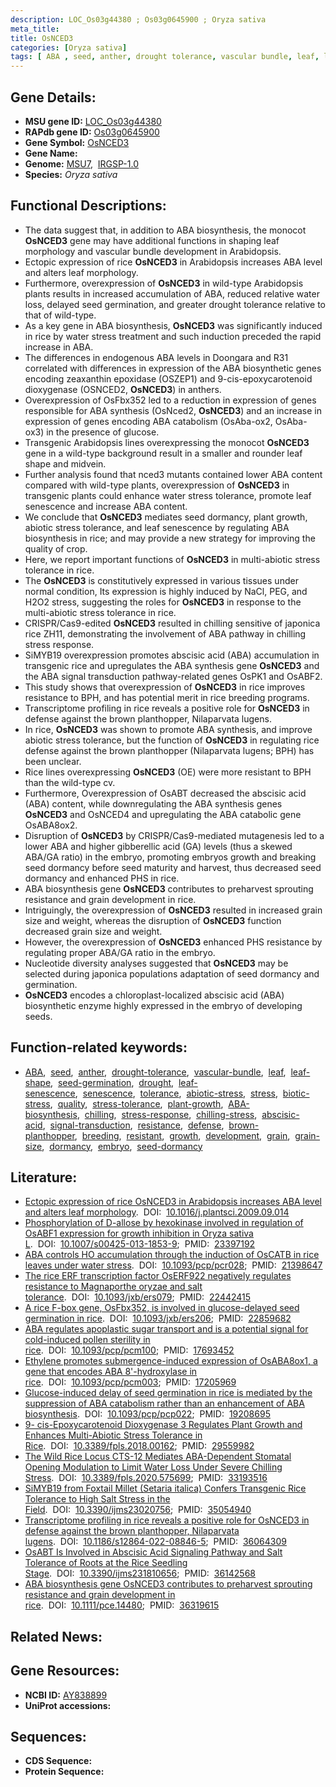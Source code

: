 ```yaml
---
description: LOC_Os03g44380 ; Os03g0645900 ; Oryza sativa
meta_title:
title: OsNCED3
categories: [Oryza sativa]
tags: [ ABA , seed, anther, drought tolerance, vascular bundle, leaf, leaf shape, seed germination, drought, leaf senescence, senescence, tolerance, abiotic stress, stress, biotic stress, ABA, quality, stress tolerance, plant growth, ABA biosynthesis, chilling, stress response, chilling stress, abscisic acid, signal transduction, resistance, defense, brown planthopper, breeding, resistant, growth, development, grain, grain size, dormancy, embryo, seed dormancy]
---
```


## Gene Details:
- **MSU gene ID:** [LOC_Os03g44380](http://rice.uga.edu/cgi-bin/ORF_infopage.cgi?orf=LOC_Os03g44380)  
- **RAPdb gene ID:** [Os03g0645900](https://rapdb.dna.affrc.go.jp/locus/?name=Os03g0645900)  
- **Gene Symbol:** <u>OsNCED3</u>
- **Gene Name:**
- **Genome:**  [MSU7](http://rice.uga.edu/),&nbsp;&nbsp;[IRGSP-1.0](https://rapdb.dna.affrc.go.jp/download/irgsp1.html)
- **Species:** *Oryza sativa*

## Functional Descriptions:
   - The data suggest that, in addition to ABA biosynthesis, the monocot **OsNCED3** gene may have additional functions in shaping leaf morphology and vascular bundle development in Arabidopsis.
   - Ectopic expression of rice **OsNCED3** in Arabidopsis increases ABA level and alters leaf morphology.
   - Furthermore, overexpression of **OsNCED3** in wild-type Arabidopsis plants results in increased accumulation of ABA, reduced relative water loss, delayed seed germination, and greater drought tolerance relative to that of wild-type.
   - As a key gene in ABA biosynthesis, **OsNCED3** was significantly induced in rice by water stress treatment and such induction preceded the rapid increase in ABA.
   - The differences in endogenous ABA levels in Doongara and R31 correlated with differences in expression of the ABA biosynthetic genes encoding zeaxanthin epoxidase (OSZEP1) and 9-cis-epoxycarotenoid dioxygenase (OSNCED2, **OsNCED3**) in anthers.
   - Overexpression of OsFbx352 led to a reduction in expression of genes responsible for ABA synthesis (OsNced2, **OsNCED3**) and an increase in expression of genes encoding ABA catabolism (OsAba-ox2, OsAba-ox3) in the presence of glucose.
   - Transgenic Arabidopsis lines overexpressing the monocot **OsNCED3** gene in a wild-type background result in a smaller and rounder leaf shape and midvein.
   - Further analysis found that nced3 mutants contained lower ABA content compared with wild-type plants, overexpression of **OsNCED3** in transgenic plants could enhance water stress tolerance, promote leaf senescence and increase ABA content.
   - We conclude that **OsNCED3** mediates seed dormancy, plant growth, abiotic stress tolerance, and leaf senescence by regulating ABA biosynthesis in rice; and may provide a new strategy for improving the quality of crop.
   - Here, we report important functions of **OsNCED3** in multi-abiotic stress tolerance in rice.
   - The **OsNCED3** is constitutively expressed in various tissues under normal condition, Its expression is highly induced by NaCl, PEG, and H2O2 stress, suggesting the roles for **OsNCED3** in response to the multi-abiotic stress tolerance in rice.
   - CRISPR/Cas9-edited **OsNCED3** resulted in chilling sensitive of japonica rice ZH11, demonstrating the involvement of ABA pathway in chilling stress response.
   - SiMYB19 overexpression promotes abscisic acid (ABA) accumulation in transgenic rice and upregulates the ABA synthesis gene **OsNCED3** and the ABA signal transduction pathway-related genes OsPK1 and OsABF2.
   - This study shows that overexpression of **OsNCED3** in rice improves resistance to BPH, and has potential merit in rice breeding programs.
   - Transcriptome profiling in rice reveals a positive role for **OsNCED3** in defense against the brown planthopper, Nilaparvata lugens.
   - In rice, **OsNCED3** was shown to promote ABA synthesis, and improve abiotic stress tolerance, but the function of **OsNCED3** in regulating rice defense against the brown planthopper (Nilaparvata lugens; BPH) has been unclear.
   - Rice lines overexpressing **OsNCED3** (OE) were more resistant to BPH than the wild-type cv.
   - Furthermore, Overexpression of OsABT decreased the abscisic acid (ABA) content, while downregulating the ABA synthesis genes **OsNCED3** and OsNCED4 and upregulating the ABA catabolic gene OsABA8ox2.
   - Disruption of **OsNCED3** by CRISPR/Cas9-mediated mutagenesis led to a lower ABA and higher gibberellic acid (GA) levels (thus a skewed ABA/GA ratio) in the embryo, promoting embryos growth and breaking seed dormancy before seed maturity and harvest, thus decreased seed dormancy and enhanced PHS in rice.
   - ABA biosynthesis gene **OsNCED3** contributes to preharvest sprouting resistance and grain development in rice.
   - Intriguingly, the overexpression of **OsNCED3** resulted in increased grain size and weight, whereas the disruption of **OsNCED3** function decreased grain size and weight.
   - However, the overexpression of **OsNCED3** enhanced PHS resistance by regulating proper ABA/GA ratio in the embryo.
   - Nucleotide diversity analyses suggested that **OsNCED3** may be selected during japonica populations adaptation of seed dormancy and germination.
   - **OsNCED3** encodes a chloroplast-localized abscisic acid (ABA) biosynthetic enzyme highly expressed in the embryo of developing seeds.

## Function-related keywords:
   - [ABA](/tags/ABA/),&nbsp;&nbsp;[seed](/tags/seed/),&nbsp;&nbsp;[anther](/tags/anther/),&nbsp;&nbsp;[drought-tolerance](/tags/drought-tolerance/),&nbsp;&nbsp;[vascular-bundle](/tags/vascular-bundle/),&nbsp;&nbsp;[leaf](/tags/leaf/),&nbsp;&nbsp;[leaf-shape](/tags/leaf-shape/),&nbsp;&nbsp;[seed-germination](/tags/seed-germination/),&nbsp;&nbsp;[drought](/tags/drought/),&nbsp;&nbsp;[leaf-senescence](/tags/leaf-senescence/),&nbsp;&nbsp;[senescence](/tags/senescence/),&nbsp;&nbsp;[tolerance](/tags/tolerance/),&nbsp;&nbsp;[abiotic-stress](/tags/abiotic-stress/),&nbsp;&nbsp;[stress](/tags/stress/),&nbsp;&nbsp;[biotic-stress](/tags/biotic-stress/),&nbsp;&nbsp;[quality](/tags/quality/),&nbsp;&nbsp;[stress-tolerance](/tags/stress-tolerance/),&nbsp;&nbsp;[plant-growth](/tags/plant-growth/),&nbsp;&nbsp;[ABA-biosynthesis](/tags/ABA-biosynthesis/),&nbsp;&nbsp;[chilling](/tags/chilling/),&nbsp;&nbsp;[stress-response](/tags/stress-response/),&nbsp;&nbsp;[chilling-stress](/tags/chilling-stress/),&nbsp;&nbsp;[abscisic-acid](/tags/abscisic-acid/),&nbsp;&nbsp;[signal-transduction](/tags/signal-transduction/),&nbsp;&nbsp;[resistance](/tags/resistance/),&nbsp;&nbsp;[defense](/tags/defense/),&nbsp;&nbsp;[brown-planthopper](/tags/brown-planthopper/),&nbsp;&nbsp;[breeding](/tags/breeding/),&nbsp;&nbsp;[resistant](/tags/resistant/),&nbsp;&nbsp;[growth](/tags/growth/),&nbsp;&nbsp;[development](/tags/development/),&nbsp;&nbsp;[grain](/tags/grain/),&nbsp;&nbsp;[grain-size](/tags/grain-size/),&nbsp;&nbsp;[dormancy](/tags/dormancy/),&nbsp;&nbsp;[embryo](/tags/embryo/),&nbsp;&nbsp;[seed-dormancy](/tags/seed-dormancy/)

## Literature:
   - [Ectopic expression of rice OsNCED3 in Arabidopsis increases ABA level and alters leaf morphology](https://www.doi.org/10.1016/j.plantsci.2009.09.014).&nbsp;&nbsp;DOI:&nbsp;&nbsp;[10.1016/j.plantsci.2009.09.014](https://www.doi.org/10.1016/j.plantsci.2009.09.014)
   - [Phosphorylation of D-allose by hexokinase involved in regulation of OsABF1 expression for growth inhibition in Oryza sativa L](https://www.doi.org/10.1007/s00425-013-1853-9).&nbsp;&nbsp;DOI:&nbsp;&nbsp;[10.1007/s00425-013-1853-9](https://www.doi.org/10.1007/s00425-013-1853-9);&nbsp;&nbsp;PMID:&nbsp;&nbsp;[23397192](https://pubmed.ncbi.nlm.nih.gov/23397192/)
   - [ABA controls HO accumulation through the induction of OsCATB in rice leaves under water stress](https://www.doi.org/10.1093/pcp/pcr028).&nbsp;&nbsp;DOI:&nbsp;&nbsp;[10.1093/pcp/pcr028](https://www.doi.org/10.1093/pcp/pcr028);&nbsp;&nbsp;PMID:&nbsp;&nbsp;[21398647](https://pubmed.ncbi.nlm.nih.gov/21398647/)
   - [The rice ERF transcription factor OsERF922 negatively regulates resistance to Magnaporthe oryzae and salt tolerance](https://www.doi.org/10.1093/jxb/ers079).&nbsp;&nbsp;DOI:&nbsp;&nbsp;[10.1093/jxb/ers079](https://www.doi.org/10.1093/jxb/ers079);&nbsp;&nbsp;PMID:&nbsp;&nbsp;[22442415](https://pubmed.ncbi.nlm.nih.gov/22442415/)
   - [A rice F-box gene, OsFbx352, is involved in glucose-delayed seed germination in rice](https://www.doi.org/10.1093/jxb/ers206).&nbsp;&nbsp;DOI:&nbsp;&nbsp;[10.1093/jxb/ers206](https://www.doi.org/10.1093/jxb/ers206);&nbsp;&nbsp;PMID:&nbsp;&nbsp;[22859682](https://pubmed.ncbi.nlm.nih.gov/22859682/)
   - [ABA regulates apoplastic sugar transport and is a potential signal for cold-induced pollen sterility in rice](https://www.doi.org/10.1093/pcp/pcm100).&nbsp;&nbsp;DOI:&nbsp;&nbsp;[10.1093/pcp/pcm100](https://www.doi.org/10.1093/pcp/pcm100);&nbsp;&nbsp;PMID:&nbsp;&nbsp;[17693452](https://pubmed.ncbi.nlm.nih.gov/17693452/)
   - [Ethylene promotes submergence-induced expression of OsABA8ox1, a gene that encodes ABA 8'-hydroxylase in rice](https://www.doi.org/10.1093/pcp/pcm003).&nbsp;&nbsp;DOI:&nbsp;&nbsp;[10.1093/pcp/pcm003](https://www.doi.org/10.1093/pcp/pcm003);&nbsp;&nbsp;PMID:&nbsp;&nbsp;[17205969](https://pubmed.ncbi.nlm.nih.gov/17205969/)
   - [Glucose-induced delay of seed germination in rice is mediated by the suppression of ABA catabolism rather than an enhancement of ABA biosynthesis](https://www.doi.org/10.1093/pcp/pcp022).&nbsp;&nbsp;DOI:&nbsp;&nbsp;[10.1093/pcp/pcp022](https://www.doi.org/10.1093/pcp/pcp022);&nbsp;&nbsp;PMID:&nbsp;&nbsp;[19208695](https://pubmed.ncbi.nlm.nih.gov/19208695/)
   - [9- cis-Epoxycarotenoid Dioxygenase 3 Regulates Plant Growth and Enhances Multi-Abiotic Stress Tolerance in Rice](https://www.doi.org/10.3389/fpls.2018.00162).&nbsp;&nbsp;DOI:&nbsp;&nbsp;[10.3389/fpls.2018.00162](https://www.doi.org/10.3389/fpls.2018.00162);&nbsp;&nbsp;PMID:&nbsp;&nbsp;[29559982](https://pubmed.ncbi.nlm.nih.gov/29559982/)
   - [The Wild Rice Locus CTS-12 Mediates ABA-Dependent Stomatal Opening Modulation to Limit Water Loss Under Severe Chilling Stress](https://www.doi.org/10.3389/fpls.2020.575699).&nbsp;&nbsp;DOI:&nbsp;&nbsp;[10.3389/fpls.2020.575699](https://www.doi.org/10.3389/fpls.2020.575699);&nbsp;&nbsp;PMID:&nbsp;&nbsp;[33193516](https://pubmed.ncbi.nlm.nih.gov/33193516/)
   - [SiMYB19 from Foxtail Millet (Setaria italica) Confers Transgenic Rice Tolerance to High Salt Stress in the Field](https://www.doi.org/10.3390/ijms23020756).&nbsp;&nbsp;DOI:&nbsp;&nbsp;[10.3390/ijms23020756](https://www.doi.org/10.3390/ijms23020756);&nbsp;&nbsp;PMID:&nbsp;&nbsp;[35054940](https://pubmed.ncbi.nlm.nih.gov/35054940/)
   - [Transcriptome profiling in rice reveals a positive role for OsNCED3 in defense against the brown planthopper, Nilaparvata lugens](https://www.doi.org/10.1186/s12864-022-08846-5).&nbsp;&nbsp;DOI:&nbsp;&nbsp;[10.1186/s12864-022-08846-5](https://www.doi.org/10.1186/s12864-022-08846-5);&nbsp;&nbsp;PMID:&nbsp;&nbsp;[36064309](https://pubmed.ncbi.nlm.nih.gov/36064309/)
   - [OsABT Is Involved in Abscisic Acid Signaling Pathway and Salt Tolerance of Roots at the Rice Seedling Stage](https://www.doi.org/10.3390/ijms231810656).&nbsp;&nbsp;DOI:&nbsp;&nbsp;[10.3390/ijms231810656](https://www.doi.org/10.3390/ijms231810656);&nbsp;&nbsp;PMID:&nbsp;&nbsp;[36142568](https://pubmed.ncbi.nlm.nih.gov/36142568/)
   - [ABA biosynthesis gene OsNCED3 contributes to preharvest sprouting resistance and grain development in rice](https://www.doi.org/10.1111/pce.14480).&nbsp;&nbsp;DOI:&nbsp;&nbsp;[10.1111/pce.14480](https://www.doi.org/10.1111/pce.14480);&nbsp;&nbsp;PMID:&nbsp;&nbsp;[36319615](https://pubmed.ncbi.nlm.nih.gov/36319615/)

## Related News:

## Gene Resources:
- **NCBI ID:**  [AY838899](http://www.ncbi.nlm.nih.gov/nuccore/AY838899)
- **UniProt accessions:** [](https://www.uniprot.org/uniprotkb//entry)

## Sequences:
- **CDS Sequence:**
- **Protein Sequence:**
